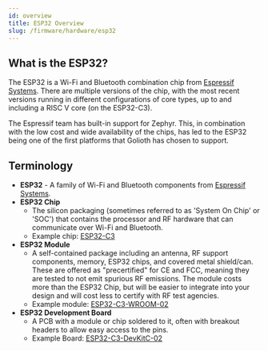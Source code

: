 ```yaml
---
id: overview
title: ESP32 Overview
slug: /firmware/hardware/esp32
---
```


## What is the ESP32?

The ESP32 is a Wi-Fi and Bluetooth combination chip from [Espressif Systems](https://espressif.com/). There are multiple versions of the chip, with the most recent versions running in different configurations of core types, up to and including a RISC V core (on the ESP32-C3).

The Espressif team has built-in support for Zephyr. This, in combination with the low cost and wide availability of the chips, has led to the ESP32 being one of the first platforms that Golioth has chosen to support.

## Terminology

* **ESP32** - A family of Wi-Fi and Bluetooth components from [Espressif Systems](https://espressif.com/).
* **ESP32 Chip**
  * The silicon packaging (sometimes referred to as 'System On Chip' or 'SOC') that contains the processor and RF hardware that can communicate over Wi-Fi and Bluetooth.
  * Example chip: [ESP32-C3](https://www.espressif.com/sites/default/files/documentation/esp32-c3_datasheet_en.pdf)
* **ESP32 Module**
  * A self-contained package including an antenna, RF support components, memory, ESP32 chips, and covered metal shield/can. These are offered as "precertified" for CE and FCC, meaning they are tested to not emit spurious RF emissions. The module costs more than the ESP32 Chip, but will be easier to integrate into your design and will cost less to certify with RF test agencies.
  * Example module: [ESP32-C3-WROOM-02](https://www.espressif.com/sites/default/files/documentation/esp32-c3-wroom-02_datasheet_en.pdf)
* **ESP32 Development Board**
  * A PCB with a module or chip soldered to it, often with breakout headers to allow easy access to the pins.
  * Example Board: [ESP32-C3-DevKitC-02](https://docs.espressif.com/projects/esp-idf/en/latest/esp32c3/hw-reference/esp32c3/user-guide-devkitc-02.html)

